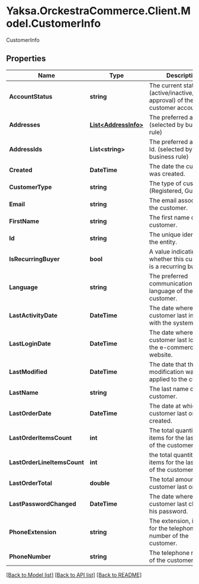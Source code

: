 # Yaksa.OrckestraCommerce.Client.Model.CustomerInfo
CustomerInfo

## Properties

Name | Type | Description | Notes
------------ | ------------- | ------------- | -------------
**AccountStatus** | **string** | The current status (active/inactive/requires approval) of the customer account. | [optional] 
**Addresses** | [**List&lt;AddressInfo&gt;**](AddressInfo.md) | The preferred address. (selected by business rule) | [optional] 
**AddressIds** | **List&lt;string&gt;** | The preferred address&#39;s Id. (selected by business rule) | [optional] 
**Created** | **DateTime** | The date the customer was created. | [optional] 
**CustomerType** | **string** | The type of customer (Registered, Guest). | [optional] 
**Email** | **string** | The email associated to the customer. | [optional] 
**FirstName** | **string** | The first name of the customer. | [optional] 
**Id** | **string** | The unique identifier of the entity. | 
**IsRecurringBuyer** | **bool** | A value indicating whether this customer is a recurring buyer. | [optional] 
**Language** | **string** | The preferred communication language of the customer. | [optional] 
**LastActivityDate** | **DateTime** | The date where the customer last interacted with the system. | [optional] 
**LastLoginDate** | **DateTime** | The date where the customer last logged in the e-commerce website. | [optional] 
**LastModified** | **DateTime** | The date that the last modification was applied to the customer. | [optional] 
**LastName** | **string** | The last name of the customer. | [optional] 
**LastOrderDate** | **DateTime** | The date at which the customer last order was created. | [optional] 
**LastOrderItemsCount** | **int** | The total quantity of items for the last order of the customer. | [optional] 
**LastOrderLineItemsCount** | **int** | the total quantity of line items for the last order of the customer. | [optional] 
**LastOrderTotal** | **double** | The total amount of the customer last order. | [optional] 
**LastPasswordChanged** | **DateTime** | The date where the customer last changed his password. | [optional] 
**PhoneExtension** | **string** | The extension, if any, for the telephone number of the customer. | [optional] 
**PhoneNumber** | **string** | The telephone number of the customer. | [optional] 

[[Back to Model list]](../README.md#documentation-for-models) [[Back to API list]](../README.md#documentation-for-api-endpoints) [[Back to README]](../README.md)

